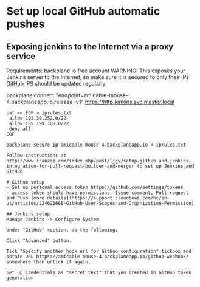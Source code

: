 # Set up local GitHub automatic pushes


## Exposing jenkins to the Internet via a proxy service
Requirements: backplane.io free account
WARNING: This exposes your Jenkins server to the Internet, so make sure it is secured to only their IPs
[GitHub IPS](https://help.github.com/articles/github-s-ip-addresses/) should be updated regularly

backplane connect "endpoint=amicable-mouse-4.backplaneapp.io,release=v1" https://http.jenkins.svc.master.local
```
cat << EOF > iprules.txt
 allow 192.30.252.0/22
 allow 185.199.108.0/22
 deny all
EOF

backplane secure ip amicable-mouse-4.backplaneapp.io < iprules.txt

Follow instructions at http://www.inanzzz.com/index.php/post/ljgv/setup-github-and-jenkins-integration-for-pull-request-builder-and-merger to set up Jenkins and GitHub

# GitHub setup
- Set up personal access token https://github.com/settings/tokens
- access token should have permissions: Issue comment, Pull request and Push [more details](https://support.cloudbees.com/hc/en-us/articles/224621668-GitHub-User-Scopes-and-Organization-Permission)
  
## Jenkins setup
Manage Jenkins -> Configure System

Under "GitHub" section, do the following.

Click "Advanced" button.

Tick "Specify another hook url for GitHub configuration" tickbox and obtain URL https://amicable-mouse-4.backplaneapp.io/github-webhook/ somewhere then untick it again.

Set up Credentials as "secret text" that you created in GitHub token generation

